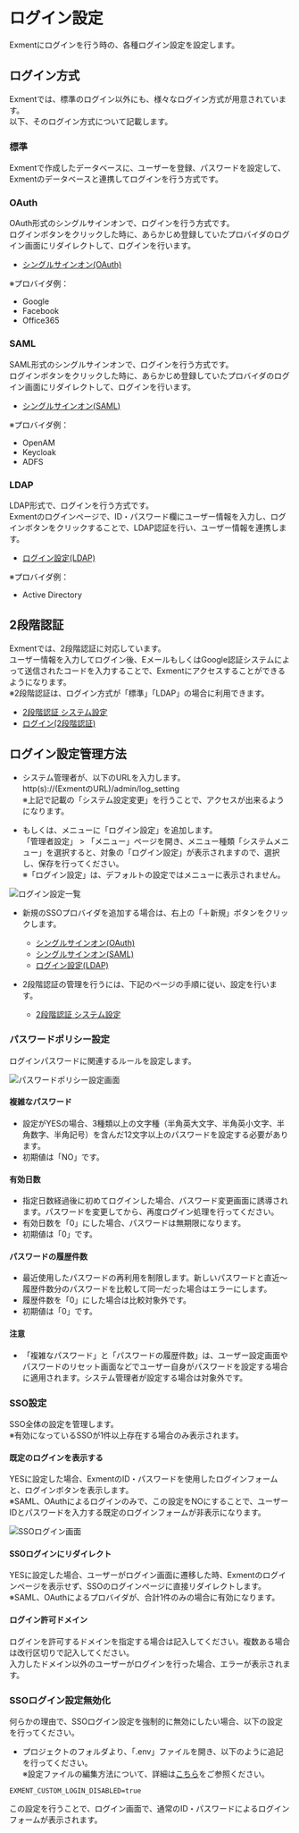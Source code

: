 # ログイン設定
Exmentにログインを行う時の、各種ログイン設定を設定します。

## ログイン方式
Exmentでは、標準のログイン以外にも、様々なログイン方式が用意されています。  
以下、そのログイン方式について記載します。

### 標準
Exmentで作成したデータベースに、ユーザーを登録、パスワードを設定して、Exmentのデータベースと連携してログインを行う方式です。  


### OAuth
OAuth形式のシングルサインオンで、ログインを行う方式です。  
ログインボタンをクリックした時に、あらかじめ登録していたプロバイダのログイン画面にリダイレクトして、ログインを行います。  

- [シングルサインオン(OAuth)](/ja/login_oauth)
  
※プロバイダ例：  

- Google
- Facebook
- Office365


### SAML
SAML形式のシングルサインオンで、ログインを行う方式です。  
ログインボタンをクリックした時に、あらかじめ登録していたプロバイダのログイン画面にリダイレクトして、ログインを行います。  
  
- [シングルサインオン(SAML)](/ja/login_saml)
  
※プロバイダ例：  

- OpenAM
- Keycloak
- ADFS


### LDAP
LDAP形式で、ログインを行う方式です。  
Exmentのログインページで、ID・パスワード欄にユーザー情報を入力し、ログインボタンをクリックすることで、LDAP認証を行い、ユーザー情報を連携します。  
  
- [ログイン設定(LDAP)](/ja/login_ldap)
  
※プロバイダ例：  

- Active Directory


## 2段階認証
Exmentでは、2段階認証に対応しています。  
ユーザー情報を入力してログイン後、EメールもしくはGoogle認証システムによって送信されたコードを入力することで、Exmentにアクセスすることができるようになります。  
※2段階認証は、ログイン方式が「標準」「LDAP」の場合に利用できます。

- [2段階認証 システム設定](/ja/login_2factor_setting)
- [ログイン(2段階認証)](/ja/login_2factor)


## ログイン設定管理方法

- システム管理者が、以下のURLを入力します。  
http(s)://(ExmentのURL)/admin/log_setting  
※上記で記載の「システム設定変更」を行うことで、アクセスが出来るようになります。

- もしくは、メニューに「ログイン設定」を追加します。  
「管理者設定」 > 「メニュー」ページを開き、メニュー種類「システムメニュー」を選択すると、対象の「ログイン設定」が表示されますので、選択し、保存を行ってください。  
※「ログイン設定」は、デフォルトの設定ではメニューに表示されません。

![ログイン設定一覧](img/login/login_setting4.png)  

- 新規のSSOプロバイダを追加する場合は、右上の「＋新規」ボタンをクリックします。  
    - [シングルサインオン(OAuth)](/ja/login_oauth)
    - [シングルサインオン(SAML)](/ja/login_saml)
    - [ログイン設定(LDAP)](/ja/login_ldap)
  
- 2段階認証の管理を行うには、下記のページの手順に従い、設定を行います。

    - [2段階認証 システム設定](/ja/login_2factor_setting)


### パスワードポリシー設定
ログインパスワードに関連するルールを設定します。   

![パスワードポリシー設定画面](img/system_setting/system_setting_password.png)  

#### 複雑なパスワード
- 設定がYESの場合、3種類以上の文字種（半角英大文字、半角英小文字、半角数字、半角記号）を含んだ12文字以上のパスワードを設定する必要があります。
- 初期値は「NO」です。

#### 有効日数
- 指定日数経過後に初めてログインした場合、パスワード変更画面に誘導されます。パスワードを変更してから、再度ログイン処理を行ってください。
- 有効日数を「0」にした場合、パスワードは無期限になります。
- 初期値は「0」です。

#### パスワードの履歴件数
- 最近使用したパスワードの再利用を制限します。新しいパスワードと直近～履歴件数分のパスワードを比較して同一だった場合はエラーにします。
- 履歴件数を「0」にした場合は比較対象外です。
- 初期値は「0」です。

#### 注意

- <span class="small">「複雑なパスワード」と「パスワードの履歴件数」は、ユーザー設定画面やパスワードのリセット画面などでユーザー自身がパスワードを設定する場合に適用されます。システム管理者が設定する場合は対象外です。</span>



### SSO設定
SSO全体の設定を管理します。  
※有効になっているSSOが1件以上存在する場合のみ表示されます。

#### 既定のログインを表示する
YESに設定した場合、ExmentのID・パスワードを使用したログインフォームと、ログインボタンを表示します。  
※SAML、OAuthによるログインのみで、この設定をNOにすることで、ユーザーIDとパスワードを入力する既定のログインフォームが非表示になります。

![SSOログイン画面](img/quickstart/sso1.png)


#### SSOログインにリダイレクト
YESに設定した場合、ユーザーがログイン画面に遷移した時、Exmentのログインページを表示せず、SSOのログインページに直接リダイレクトします。  
※SAML、OAuthによるプロバイダが、合計1件のみの場合に有効になります。

#### ログイン許可ドメイン
ログインを許可するドメインを指定する場合は記入してください。複数ある場合は改行区切りで記入してください。  
入力したドメイン以外のユーザーがログインを行った場合、エラーが表示されます。  




### SSOログイン設定無効化
何らかの理由で、SSOログイン設定を強制的に無効にしたい場合、以下の設定を行ってください。

- プロジェクトのフォルダより、「.env」ファイルを開き、以下のように追記を行ってください。  
※設定ファイルの編集方法について、詳細は[こちら](/ja/config)をご参照ください。

~~~
EXMENT_CUSTOM_LOGIN_DISABLED=true
~~~

この設定を行うことで、ログイン画面で、通常のID・パスワードによるログインフォームが表示されます。